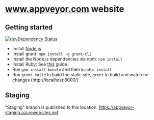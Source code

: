 # www.appveyor.com website

## Getting started

[![devDependency Status](https://img.shields.io/david/dev/FeodorFitsner/website.svg)](https://david-dm.org/FeodorFitsner/website#info=devDependencies)

* Install [Node.js](https://nodejs.org/download/)
* Install grunt: `npm install -g grunt-cli`
* Install the Node.js dependencies via npm: `npm install`
* Install Ruby; See [this](http://jekyll-windows.juthilo.com/) guide
* Run `gem install bundle` and then `bundle install`
* Run `grunt build` to build the static site, `grunt` to build and watch for changes (http://localhost:8000/)

## Staging

"Staging" branch is published to this location: https://appveyor-staging.azurewebsites.net
